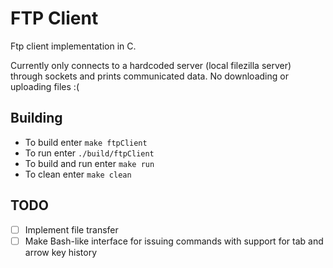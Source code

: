 # FTP Client

Ftp client implementation in C.

Currently only connects to a hardcoded server (local filezilla server) through sockets and prints communicated data. No downloading or uploading files :(

## Building

- To build enter `make ftpClient`
- To run enter `./build/ftpClient`
- To build and run enter `make run`
- To clean enter `make clean`

## TODO

- [ ] Implement file transfer
- [ ] Make Bash-like interface for issuing commands with support for tab and arrow key history
